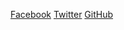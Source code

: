 [Facebook](https://www.facebook.com/rleven)
[Twitter](https://twitter.com/ryanleven)
[GitHub](https://github.com/ryanleven-tech)
